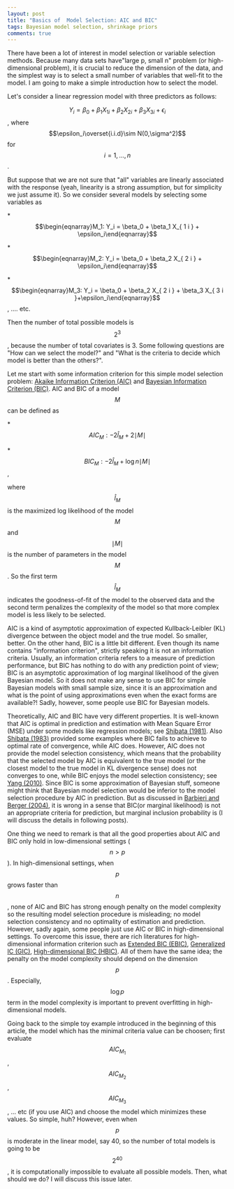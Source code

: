 ```yaml
---
layout: post
title: "Basics of  Model Selection: AIC and BIC" 
tags: Bayesian model selection, shrinkage priors
comments: true
---
```


There have been a lot of interest in model selection or variable selection methods. Because many data sets have"large p, small n" problem (or high-dimensional problem), it is crucial to reduce the dimension of the data, and the simplest way is to select a small number of  variables that well-fit to the model. I am going to make a simple introduction how to select the model.
 
 Let's consider a linear regression model with three predictors as follows:
 
$$ Y_i = \beta_0 + \beta_1 X_{ 1 i } + \beta_2  X_{ 2 i } +\beta_3 X_{3i} + \epsilon_i$$ , where $$\epsilon_i\overset{i.i.d}\sim N(0,\sigma^2)$$ for $$ i=1,...,n $$.

But suppose that we are not sure that "all" variables are linearly associated with the response (yeah,  linearity is a strong assumption, but for simplicity we just assume it). So we consider several models by selecting some variables as

*$$\begin{eqnarray}M_1: Y_i = \beta_0 +  \beta_1 X_{ 1 i } + \epsilon_i\end{eqnarray}$$
 
*$$\begin{eqnarray}M_2: Y_i = \beta_0 +  \beta_2 X_{ 2 i } + \epsilon_i\end{eqnarray}$$
 
*$$\begin{eqnarray}M_3: Y_i = \beta_0 +  \beta_2 X_{ 2 i } + \beta_3 X_{ 3 i }+\epsilon_i\end{eqnarray}$$, .... etc. 
  
  Then the number of total possible models is $$2^3$$,  because the number of total covariates is 3. Some following questions are  "How can we select the model?" and "What is the criteria to decide which model is better than the others?". 

   Let me start with some information criterion for this simple model selection problem: [Akaike Information Criterion (AIC)](https://en.m.wikipedia.org/wiki/Akaike_information_criterion) and [Bayesian Information Criterion (BIC)](https://en.m.wikipedia.org/wiki/Bayesian_information_criterion).
AIC and BIC of a model $$M$$ can be defined as


*$$AIC_M : -2\hat l_M + 2{\mid{M}\mid}$$

*$$BIC_M : -2\hat l_M + \log n {\mid{M}\mid}$$, 

where $$\hat l_M $$ is the maximized log likelihood of the model $$M$$ and  $$\mid M \mid$$ is the number of parameters in the model $$M$$.  So the first term $$\hat l_M$$ indicates the goodness-of-fit of the model to the observed data and the second term penalizes the complexity of the model so that more complex model is less likely to be selected.

 AIC is a kind of asymptotic approximation of expected Kullback-Leibler (KL) divergence between the object model and the true model. So smaller, better. On the other hand, BIC is a little bit different. Even though its name contains "information criterion", strictly speaking it is not an information criteria. Usually, an information criteria refers to a measure of prediction performance, but BIC has nothing to do with any prediction point of view; BIC is an asymptotic approximation of  log marginal  likelihood of the given Bayesian model. So it does not make any sense to use BIC for simple Bayesian models with small sample size, since it is an approximation and what is the point of using approximations even when the exact forms are available?! Sadly, however,  some people use BIC for Bayesian models.

 Theoretically, AIC and BIC have very different properties. It is well-known that  AIC is optimal in prediction and estimation with Mean Square Error (MSE) under some models like regression models; see [Shibata (1981)](http://www.jstor.org/stable/2335804). Also [Shibata (1983)](http://link.springer.com/article/10.1007%2FBF02480998) provided some examples where BIC fails to achieve to optimal rate of convergence, while AIC does. However, AIC does not provide the model selection consistency, which means that the probability that the selected model by AIC is equivalent to the true model (or the closest model to the true model in KL divergence sense) does not converges to one, while BIC enjoys the model selection consistency; see [Yang (2010)](http://biomet.oxfordjournals.org/content/92/4/937.abstract). Since BIC is some approximation of Bayesian stuff, someone might think that  Bayesian model selection would be inferior to the model selection procedure by AIC in prediction. But as discussed in [Barbieri and Berger (2004)](http://arxiv.org/pdf/math/0406464.pdf#page29), it is wrong in a sense that BIC(or marginal likelihood) is not an appropriate criteria for prediction, but marginal inclusion probability is (I will discuss the details in following posts).

  One thing we need to remark is that all the good properties about AIC and BIC only hold in low-dimensional settings ($$n>p$$). In high-dimensional settings, when $$p$$ grows faster than $$n$$,  none of AIC and BIC has strong enough penalty on the model complexity so the resulting model selection procedure is misleading; no model selection consistency and  no optimality of estimation and prediction. However, sadly again, some people just use AIC or BIC in high-dimensional settings. To overcome this issue, there are rich literatures for high-dimensional information criterion such as [Extended BIC (EBIC)](http://biomet.oxfordjournals.org/content/95/3/759.abstract), [Generalized IC (GIC)](http://biomet.oxfordjournals.org/content/95/3/759.abstract), [High-dimensional BIC (HBIC)](http://www.sciencedirect.com/science/article/pii/S0047259X11000455). All of them have the same idea; the penalty on the model complexity should depend on the dimension $$p$$. Especially, $$\log p $$ term in the model complexity is important to prevent overfitting in high-dimensional models.

Going back to the simple toy example introduced in the beginning of this article, the model which has the minimal criteria value can be choosen; first evaluate $$AIC_{M_1}$$, $$AIC_{M_2}$$, $$AIC_{M_3}$$, ... etc (if you use AIC) and choose the model which minimizes these values. So simple, huh? However, even when $$p$$ is moderate in the linear model, say 40, so the number of total models is going to be $$2^{40}$$, it is computationally impossible to evaluate all possible models.
Then, what should we do? I will discuss this issue later.


